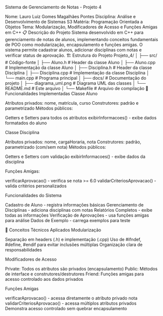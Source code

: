 Sistema de Gerenciamento de Notas - Projeto 4

Nome: Lauro Luiz Gomes Magalhães Pontes
Disciplina: Análise e Desenvolvimento de Sistemas S3
Matéria: Programação Orientada a Objetos
Tema: Modularização, Modificadores de Acesso e Funções Amigas em C++
📋 Descrição do Projeto
Sistema desenvolvido em C++ para gerenciamento de notas de alunos, implementando conceitos fundamentais de POO como modularização, encapsulamento e funções amigas. O sistema permite cadastrar alunos, adicionar disciplinas com notas e verificar status de aprovação.
🏗️ Estrutura do Projeto
Projeto_4/
│
├── src/                    # Código-fonte
│   ├── Aluno.h            # Header da classe Aluno
│   ├── Aluno.cpp          # Implementação da classe Aluno
│   ├── Disciplina.h       # Header da classe Disciplina
│   ├── Disciplina.cpp     # Implementação da classe Disciplina
│   └── main.cpp           # Programa principal
│
├── docs/                  # Documentação do projeto
│   ├── diagrama_uml.png   # Diagrama UML das classes
│   └── README.md          # Este arquivo
│
└── Makefile              # Arquivo de compilação
🎯 Funcionalidades Implementadas
Classe Aluno

Atributos privados: nome, matrícula, curso
Construtores: padrão e parametrizado
Métodos públicos:

Getters e Setters para todos os atributos
exibirInformacoes() - exibe dados formatados do aluno



Classe Disciplina

Atributos privados: nome, cargaHoraria, nota
Construtores: padrão, parametrizado (com/sem nota)
Métodos públicos:

Getters e Setters com validação
exibirInformacoes() - exibe dados da disciplina


Funções Amigas:

verificarAprovacao() - verifica se nota >= 6.0
validarCriteriosAprovacao() - valida critérios personalizados



Funcionalidades do Sistema

Cadastro de Aluno - registra informações básicas
Gerenciamento de Disciplinas - adiciona disciplinas com notas
Relatórios Completos - exibe todas as informações
Verificação de Aprovações - usa funções amigas para análise
Dados de Exemplo - carrega exemplos para teste

🔧 Conceitos Técnicos Aplicados
Modularização

Separação em headers (.h) e implementação (.cpp)
Uso de #ifndef, #define, #endif para evitar inclusões múltiplas
Organização clara de responsabilidades

Modificadores de Acesso

Private: Todos os atributos são privados (encapsulamento)
Public: Métodos de interface e construtores/destrutores
Friend: Funções amigas para acesso controlado aos dados privados

Funções Amigas

verificarAprovacao() - acessa diretamente o atributo privado nota
validarCriteriosAprovacao() - acessa múltiplos atributos privados
Demonstra acesso controlado sem quebrar encapsulamento